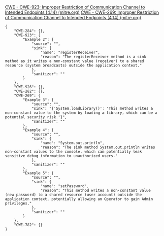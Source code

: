 [CWE - CWE-923: Improper Restriction of Communication Channel to Intended Endpoints (4.14) (mitre.org)](https://cwe.mitre.org/data/definitions/923.html)
[CWE - CWE-269: Improper Restriction of Communication Channel to Intended Endpoints (4.14) (mitre.org)](https://cwe.mitre.org/data/definitions/269.html)

```
{  
    "CWE-284": {},  
    "CWE-923": {  
        "Example 2": {  
            "source": "",  
            "sink": {  
                "name": "registerReceiver",  
                "reason": "The registerReceiver method is a sink method as it writes a non-constant value (receiver) to a shared resource (system broadcasts) outside the application context."  
            },  
            "sanitizer": ""  
        }  
    },  
    "CWE-926": {},  
    "CWE-282": {},  
    "CWE-269": {  
        "Example 3": {  
            "source": "",  
            "sink": "{'System.loadLibrary()': 'This method writes a non-constant value to the system by loading a library, which can be a potential security risk.'}",  
            "sanitizer": ""  
        },  
        "Example 4": {  
            "source": "",  
            "sink": {  
                "name": "System.out.println",  
                "reason": "The sink method System.out.println writes non-constant values to the console, which can potentially leak sensitive debug information to unauthorized users."  
            },  
            "sanitizer": ""  
        },  
        "Example 5": {  
            "source": "",  
            "sink": {  
                "name": "setPassword",  
                "reason": "This method writes a non-constant value (new password) to a shared resource (user account) outside the application context, potentially allowing an Operator to gain Admin privileges."  
            },  
            "sanitizer": ""  
        }  
    },  
    "CWE-782": {}  
}
```